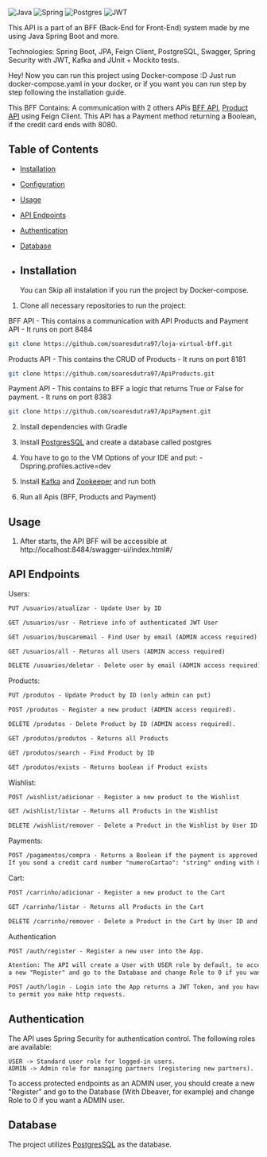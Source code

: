 ![Java](https://img.shields.io/badge/java-%23ED8B00.svg?style=for-the-badge&logo=openjdk&logoColor=white)
![Spring](https://img.shields.io/badge/spring-%236DB33F.svg?style=for-the-badge&logo=spring&logoColor=white)
![Postgres](https://img.shields.io/badge/postgres-%23316192.svg?style=for-the-badge&logo=postgresql&logoColor=white)
![JWT](https://img.shields.io/badge/JWT-black?style=for-the-badge&logo=JSON%20web%20tokens)

This API is a part of an BFF (Back-End for Front-End) system made by me using Java Spring Boot and more.

Technologies: Spring Boot, JPA, Feign Client, PostgreSQL, Swagger, Spring Security with JWT, Kafka and JUnit + Mockito tests.

Hey! Now you can run this project using Docker-compose :D
Just run docker-compose.yaml in your docker, or if you want you can run step by step
following the installation guide.

This BFF Contains: 
A communication with 2 others APis [BFF API](https://github.com/soaresdutra97/loja-virtual-bff), [Product API](https://github.com/soaresdutra97/ApiProducts) using Feign Client.
This API has a Payment method returning a Boolean, if the credit card ends with 8080.

## Table of Contents

- [Installation](#installation)
- [Configuration](#configuration)
- [Usage](#usage)
- [API Endpoints](#api-endpoints)
- [Authentication](#authentication)
- [Database](#database)

- ## Installation

  You can Skip all instalation if you run the project by Docker-compose.
  

1. Clone all necessary repositories to run the project:

BFF API - This contains a communication with API Products and Payment API - It runs on port 8484

```bash
git clone https://github.com/soaresdutra97/loja-virtual-bff.git
```

Products API - This contains the CRUD of Products - It runs on port 8181

```bash
git clone https://github.com/soaresdutra97/ApiProducts.git
```

Payment API - This contains to BFF a logic that returns True or False for payment. - It runs on port 8383

```bash
git clone https://github.com/soaresdutra97/ApiPayment.git
```


2. Install dependencies with Gradle

3. Install [PostgresSQL](https://www.postgresql.org/) and create a database called postgres

4.  You have to go to the VM Options of your IDE and put: -Dspring.profiles.active=dev

5. Install [Kafka](https://kafka.apache.org/downloads) and [Zookeeper](https://zookeeper.apache.org/) and run both

6. Run all Apis (BFF, Products and Payment)


## Usage

1. After starts, the API BFF will be accessible at http://localhost:8484/swagger-ui/index.html#/

## API Endpoints

Users:
```markdown
PUT /usuarios/atualizar - Update User by ID

GET /usuarios/usr - Retrieve info of authenticated JWT User

GET /usuarios/buscaremail - Find User by email (ADMIN access required)

GET /usuarios/all - Returns all Users (ADMIN access required)

DELETE /usuarios/deletar - Delete user by email (ADMIN access required)
```

Products:
```markdown
PUT /produtos - Update Product by ID (only admin can put)

POST /produtos - Register a new product (ADMIN access required).

DELETE /produtos - Delete Product by ID (ADMIN access required).

GET /produtos/produtos - Returns all Products

GET /produtos/search - Find Product by ID

GET /produtos/exists - Returns boolean if Product exists

```

Wishlist:
```markdown
POST /wishlist/adicionar - Register a new product to the Wishlist

GET /wishlist/listar - Returns all Products in the Wishlist

DELETE /wishlist/remover - Delete a Product in the Wishlist by User ID and Product ID
```

Payments:
```markdown
POST /pagamentos/compra - Returns a Boolean if the payment is approved or not.
If you send a credit card number "numeroCartao": "string" ending with 8080 it will returns true, else false.
```

Cart:
```markdown
POST /carrinho/adicionar - Register a new product to the Cart

GET /carrinho/listar - Returns all Products in the Cart

DELETE /carrinho/remover - Delete a Product in the Cart by User ID and Product ID
```

Authentication
```markdown
POST /auth/register - Register a new user into the App.

Atention: The API will create a User with USER role by default, to access protected endpoints as an ADMIN user, you should create
a new "Register" and go to the Database and change Role to 0 if you want an ADMIN user.

POST /auth/login - Login into the App returns a JWT Token, and you have to put it in "Authorize" section
to permit you make http requests. 
```

## Authentication
The API uses Spring Security for authentication control. The following roles are available:

```
USER -> Standard user role for logged-in users.
ADMIN -> Admin role for managing partners (registering new partners).
```

To access protected endpoints as an ADMIN user, you should create a new "Register" and go to the Database (With Dbeaver, for example) and change Role to 0 if you want a ADMIN user.

## Database
The project utilizes [PostgresSQL](https://www.postgresql.org/) as the database.
